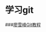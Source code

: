 # 学习git

###[廖雪峰Git教程](https://www.liaoxuefeng.com/wiki/0013739516305929606dd18361248578c67b8067c8c017b000)